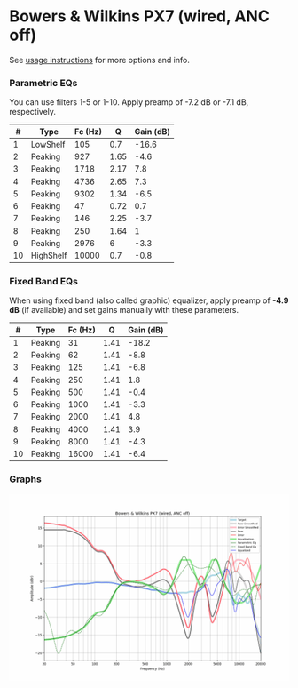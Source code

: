 # Bowers & Wilkins PX7 (wired, ANC off)
See [usage instructions](https://github.com/jaakkopasanen/AutoEq#usage) for more options and info.

### Parametric EQs
You can use filters 1-5 or 1-10. Apply preamp of -7.2 dB or -7.1 dB, respectively.

|   # | Type      |   Fc (Hz) |    Q |   Gain (dB) |
|-----|-----------|-----------|------|-------------|
|   1 | LowShelf  |       105 | 0.7  |       -16.6 |
|   2 | Peaking   |       927 | 1.65 |        -4.6 |
|   3 | Peaking   |      1718 | 2.17 |         7.8 |
|   4 | Peaking   |      4736 | 2.65 |         7.3 |
|   5 | Peaking   |      9302 | 1.34 |        -6.5 |
|   6 | Peaking   |        47 | 0.72 |         0.7 |
|   7 | Peaking   |       146 | 2.25 |        -3.7 |
|   8 | Peaking   |       250 | 1.64 |         1   |
|   9 | Peaking   |      2976 | 6    |        -3.3 |
|  10 | HighShelf |     10000 | 0.7  |        -0.8 |

### Fixed Band EQs
When using fixed band (also called graphic) equalizer, apply preamp of **-4.9 dB** (if available) and set gains manually with these parameters.

|   # | Type    |   Fc (Hz) |    Q |   Gain (dB) |
|-----|---------|-----------|------|-------------|
|   1 | Peaking |        31 | 1.41 |       -18.2 |
|   2 | Peaking |        62 | 1.41 |        -8.8 |
|   3 | Peaking |       125 | 1.41 |        -6.8 |
|   4 | Peaking |       250 | 1.41 |         1.8 |
|   5 | Peaking |       500 | 1.41 |        -0.4 |
|   6 | Peaking |      1000 | 1.41 |        -3.3 |
|   7 | Peaking |      2000 | 1.41 |         4.8 |
|   8 | Peaking |      4000 | 1.41 |         3.9 |
|   9 | Peaking |      8000 | 1.41 |        -4.3 |
|  10 | Peaking |     16000 | 1.41 |        -6.4 |

### Graphs
![](./Bowers%20&%20Wilkins%20PX7%20(wired,%20ANC%20off).png)
